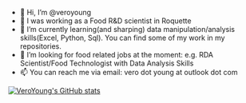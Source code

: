 - 👋 Hi, I’m @veroyoung
- 👩 I was working as a Food R&D scientist in Roquette
- 🌱 I’m currently learning(and sharping) data manipulation/analysis skills(Excel, Python, Sql). You can find some of my work in my repositories.
- 💞️ I’m looking for food related jobs at the moment: e.g. RDA Scientist/Food Technologist with Data Analysis Skills
- 📫 You can reach me via email: vero dot young at outlook dot com

[![VeroYoung's GitHub stats](https://github-readme-stats.vercel.app/api?username=veroyoung)](https://github.com/anuraghazra/github-readme-stats)


<!---
veroyoung/veroyoung is a ✨ special ✨ repository because its `README.md` (this file) appears on your GitHub profile.
You can click the Preview link to take a look at your changes.
--->
